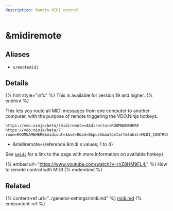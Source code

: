 ```yaml
---
description: Remote MIDI control
---
```


# \&midiremote

## Aliases

* `&remotemidi`

## Details

{% hint style="info" %}
This is available for version 19 and higher.
{% endhint %}

This lets you route all MIDI messages from one computer to another computer, with the purpose of remote triggering the VDO.Ninja hotkeys.

```
https://vdo.ninja/beta/?midiremote=4&director=ROOMNAMEHERE
https://vdo.ninja/beta/?room=ROOMNAMEHERE&midiout=1&vd=0&ad=0&push&autostart&label=MIDI_CONTROLLER
```

* \&midiremote={reference \&midi's values; 1 to 4}

See [`&midi`](../general-settings/midi.md) for a link to the page with more information on available hotkeys

{% embed url="https://www.youtube.com/watch?v=rnZ8HM9FL4I" %}
How to remote control with MIDI
{% endembed %}

## Related

{% content-ref url="../general-settings/midi.md" %}
[midi.md](../general-settings/midi.md)
{% endcontent-ref %}
